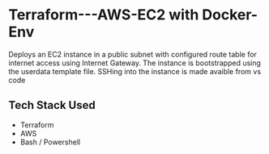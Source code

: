 # Terraform---AWS-EC2 with Docker-Env
Deploys an EC2 instance in a public subnet with configured route table for internet access using Internet Gateway. The instance is bootstrapped using the userdata template file. SSHing into the instance is made avaible from vs code


## Tech Stack Used
- Terraform
- AWS
- Bash / Powershell
